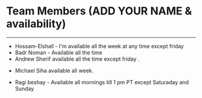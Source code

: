 # Team Members (ADD YOUR NAME & availability)
---
- Hossam-Elshall - I'm available all the week at any time except friday
- Badr Noman - Available all the time
- Andrew Sherif available all the time except friday .
+ Michael Siha available all week.
- Ragi beshay - Available all mornings till 1 pm PT except Saturaday and Sunday


